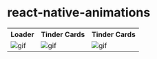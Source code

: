 # react-native-animations


<table>
    <tr>
        <th>Loader</th>
        <th>Tinder Cards</th>
        <th>Tinder Cards</th>
    </tr>
    <tr>
        <td>
            <img
                alt="gif"
                src="https://user-images.githubusercontent.com/71637814/216469832-4de5e1be-463c-4d72-81b3-9ca6d1f20f33.gif"
            />
        </td>
        <td>
            <img
                alt="gif"
                src="https://user-images.githubusercontent.com/71637814/216473048-b8c7f694-bf38-4dfa-8ea2-bf9ad9ab3ac7.gif"
            />
        </td>
        <td>
            <img
                alt="gif"
                src="https://user-images.githubusercontent.com/71637814/216473048-b8c7f694-bf38-4dfa-8ea2-bf9ad9ab3ac7.gif"
            />
        </td>
    </tr>
</table>

